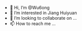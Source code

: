 - 👋 Hi, I’m @Wu6ong
- 👀 I’m interested in Jiang Huiyuan
- 💞️ I’m looking to collaborate on ...
- 📫 How to reach me ...

<!---
Wu6ong/Wu6ong is a ✨ special ✨ repository because its `README.md` (this file) appears on your GitHub profile.
You can click the Preview link to take a look at your changes.
--->
